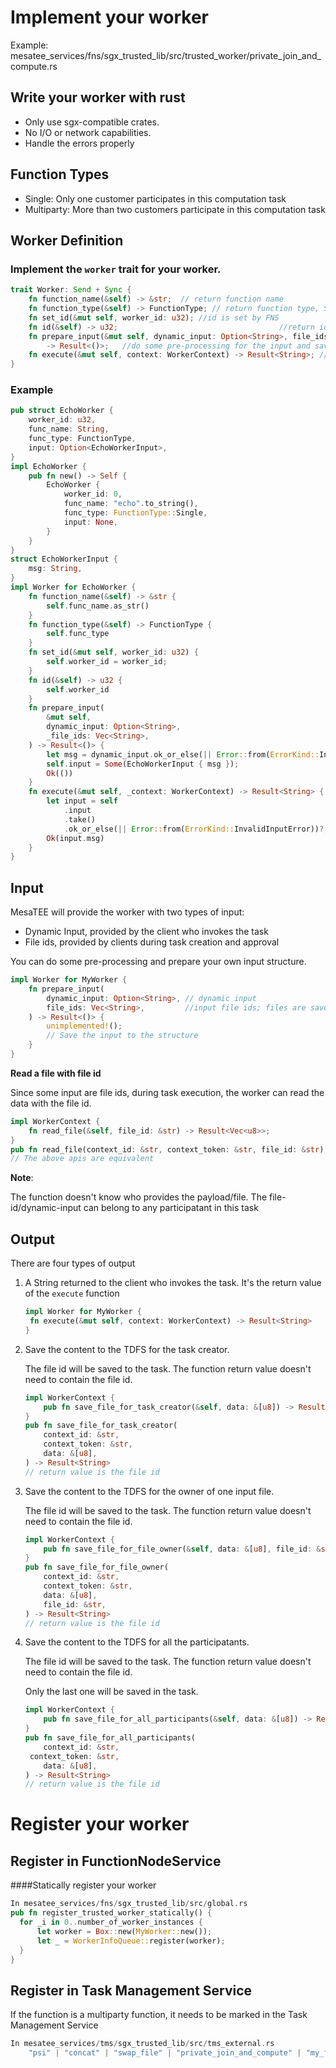 # Implement your worker

Example: mesatee_services/fns/sgx_trusted_lib/src/trusted_worker/private_join_and_compute.rs

## Write your worker with rust

* Only use sgx-compatible crates.
* No I/O or network capabilities. 
* Handle the errors properly

## Function Types

* Single: Only one customer participates in this computation task
* Multiparty: More than two customers participate in this computation task

## Worker Definition

### Implement the `worker` trait for your worker.

```rust
trait Worker: Send + Sync {
    fn function_name(&self) -> &str;  // return function name
    fn function_type(&self) -> FunctionType; // return function type, Single/Multiparty
    fn set_id(&mut self, worker_id: u32); //id is set by FNS
    fn id(&self) -> u32;									//return id
    fn prepare_input(&mut self, dynamic_input: Option<String>, file_ids: Vec<String>)
        -> Result<()>;   //do some pre-processing for the input and save it to the structure
    fn execute(&mut self, context: WorkerContext) -> Result<String>; //this is the function to do the computation
}
```

### Example 

```rust
pub struct EchoWorker {
    worker_id: u32,
    func_name: String,
    func_type: FunctionType,
    input: Option<EchoWorkerInput>,
}
impl EchoWorker {
    pub fn new() -> Self {
        EchoWorker {
            worker_id: 0,
            func_name: "echo".to_string(),
            func_type: FunctionType::Single,
            input: None,
        }
    }
}
struct EchoWorkerInput {
    msg: String,
}
impl Worker for EchoWorker {
    fn function_name(&self) -> &str {
        self.func_name.as_str()
    }
    fn function_type(&self) -> FunctionType {
        self.func_type
    }
    fn set_id(&mut self, worker_id: u32) {
        self.worker_id = worker_id;
    }
    fn id(&self) -> u32 {
        self.worker_id
    }
    fn prepare_input(
        &mut self,
        dynamic_input: Option<String>,
        _file_ids: Vec<String>,
    ) -> Result<()> {
        let msg = dynamic_input.ok_or_else(|| Error::from(ErrorKind::InvalidInputError))?;
        self.input = Some(EchoWorkerInput { msg });
        Ok(())
    }
    fn execute(&mut self, _context: WorkerContext) -> Result<String> {
        let input = self
            .input
            .take()
            .ok_or_else(|| Error::from(ErrorKind::InvalidInputError))?;
        Ok(input.msg)
    }
}
```



## Input

MesaTEE will provide the worker with two types of input: 

* Dynamic Input, provided by the client who invokes the task
* File ids, provided by clients during task creation and approval

You can do some pre-processing and prepare your own input structure.

```rust
impl Worker for MyWorker {  
    fn prepare_input(
        dynamic_input: Option<String>, // dynamic input
        file_ids: Vec<String>,         //input file ids; files are saved in the TDFS
    ) -> Result<()> {
        unimplemented!();
        // Save the input to the structure
    }
}
```

**Read a file with file id**

Since some input are file ids, during task execution, the worker can read the data with the file id. 

```rust
impl WorkerContext {
    fn read_file(&self, file_id: &str) -> Result<Vec<u8>>;
}
pub fn read_file(context_id: &str, context_token: &str, file_id: &str) -> Result<Vec<u8>>;
// The above apis are equivalent
```

**Note**: 

The function doesn't know who provides the payload/file. The file-id/dynamic-input can belong to any participatant in this task

## Output

There are four types of output

1. A String returned to the client who invokes the task. It's the return value of the ``execute`` function

   ```rust
   impl Worker for MyWorker { 
   	fn execute(&mut self, context: WorkerContext) -> Result<String> 
   }
   ```
   
2. Save the content to the TDFS for the task creator. 

   The file id will be saved to the task. The function return value doesn't need to contain the file id.

   ```rust
   impl WorkerContext {
       pub fn save_file_for_task_creator(&self, data: &[u8]) -> Result<String>;
   }
   pub fn save_file_for_task_creator(
       context_id: &str,
       context_token: &str,
       data: &[u8],
   ) -> Result<String>
   // return value is the file id
   ```

3. Save the content to the TDFS for the owner of one input file. 

   The file id will be saved to the task. The function return value doesn't need to contain the file id.

   ```rust
   impl WorkerContext {
       pub fn save_file_for_file_owner(&self, data: &[u8], file_id: &str) -> Result<String> 
   }
   pub fn save_file_for_file_owner(
       context_id: &str,
       context_token: &str,
       data: &[u8],
       file_id: &str,
   ) -> Result<String>
   // return value is the file id
   ```

4. Save the content to the TDFS for all the participatants. 

   The file id will be saved to the task. The function return value doesn't need to contain the file id.

   Only the last one will be saved in the task.

   ```rust
   impl WorkerContext {
       pub fn save_file_for_all_participants(&self, data: &[u8]) -> Result<String>
   }
   pub fn save_file_for_all_participants(
       context_id: &str,
    context_token: &str,
       data: &[u8],
   ) -> Result<String>
   // return value is the file id
   ```
   
   

# Register your worker

## Register in FunctionNodeService

####Statically register your worker

```rust
In mesatee_services/fns/sgx_trusted_lib/src/global.rs
pub fn register_trusted_worker_statically() {
  for _i in 0..number_of_worker_instances {
      let worker = Box::new(MyWorker::new());
      let _ = WorkerInfoQueue::register(worker);
  }
} 
```

## Register in Task Management Service

If the function is a multiparty function, it needs to be marked in the Task Management Service

```rust
In mesatee_services/tms/sgx_trusted_lib/src/tms_external.rs
	"psi" | "concat" | "swap_file" | "private_join_and_compute" | "my_function" => FunctionType::Multiparty
```

